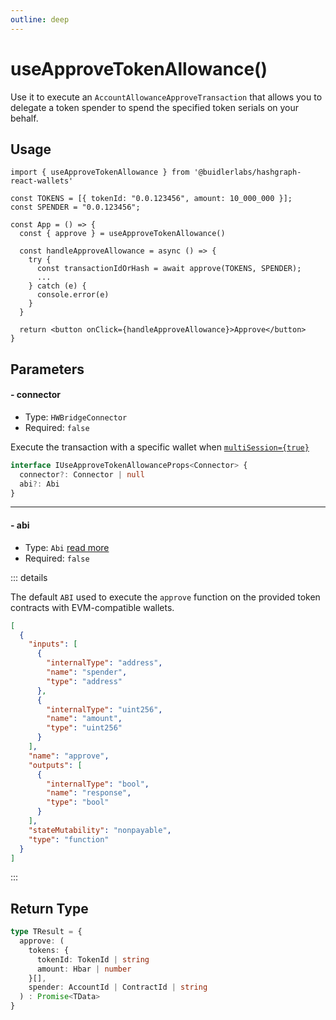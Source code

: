 ```yaml
---
outline: deep
---
```


# useApproveTokenAllowance()

Use it to execute an `AccountAllowanceApproveTransaction` that allows you to delegate a token spender to spend the specified token serials on your behalf.

## Usage

```tsx
import { useApproveTokenAllowance } from '@buidlerlabs/hashgraph-react-wallets'

const TOKENS = [{ tokenId: "0.0.123456", amount: 10_000_000 }];
const SPENDER = "0.0.123456";

const App = () => {
  const { approve } = useApproveTokenAllowance()

  const handleApproveAllowance = async () => {
    try {
      const transactionIdOrHash = await approve(TOKENS, SPENDER);
      ...
    } catch (e) {
      console.error(e)
    }
  }

  return <button onClick={handleApproveAllowance}>Approve</button>
}
```

## Parameters

#### - connector

- Type: `HWBridgeConnector`
- Required: `false`

Execute the transaction with a specific wallet when [`multiSession={true}`](/configuration.html#%F0%9F%94%80-multisession)

```ts
interface IUseApproveTokenAllowanceProps<Connector> {
  connector?: Connector | null
  abi?: Abi
}
```

---

#### - abi

- Type: `Abi` [read more](https://viem.sh/docs/glossary/types.html#abi)
- Required: `false`

::: details

The default `ABI` used to execute the `approve` function on the provided token contracts with EVM-compatible wallets.

```json
[
  {
    "inputs": [
      {
        "internalType": "address",
        "name": "spender",
        "type": "address"
      },
      {
        "internalType": "uint256",
        "name": "amount",
        "type": "uint256"
      }
    ],
    "name": "approve",
    "outputs": [
      {
        "internalType": "bool",
        "name": "response",
        "type": "bool"
      }
    ],
    "stateMutability": "nonpayable",
    "type": "function"
  }
]
```

:::

## Return Type

```ts
type TResult = {
  approve: (
    tokens: {
      tokenId: TokenId | string
      amount: Hbar | number
    }[],
    spender: AccountId | ContractId | string
  ) : Promise<TData>
}
```
